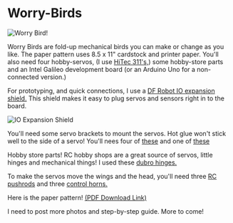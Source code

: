 # Worry-Birds

![Worry Bird!](http://s7.postimg.org/4iex92uzf/Worry_Bird.jpg)

Worry Birds are fold-up mechanical birds you can make or change as you like. The paper pattern uses 8.5 x 11" cardstock and printer paper. You'll also need four hobby-servos, (I use [HiTec 311's,](https://www.servocity.com/html/hs-311_standard.html#.VgdP9nilqfY)) some hobby-store parts and an Intel Galileo development board (or an Arduino Uno for a non-connected version.) 

For prototyping, and quick connections, I use a [DF Robot IO expansion shield.](http://www.dfrobot.com/index.php?route=product/product&product_id=1009#.VgdNtHilqfY)  This shield makes it easy to plug servos and sensors right in to the board.

![IO Expansion Shield](http://s28.postimg.org/nd36ewif1/shield.jpg)

You'll need some servo brackets to mount the servos. Hot glue won't stick well to the side of a servo! You'll nees four of [these](http://www.robotshop.com/en/lynxmotion-aluminum-multi-purpose-servo.html) and one of [these](http://www.robotshop.com/en/aluminum-l-connector-bracket-asb-06.html)

Hobby store parts! RC hobby shops are a great source of servos, little hinges and mechanical things!
I used these [dubro hinges.](http://shop.dubro.com/p/nylon-hinge-standard-size-qty-pkg-6?pp=12)

To make the servos move the wings and the head, you'll need three [RC pushrods](http://shop.dubro.com/p/kwik-link-on-a-12-2-56-rod?pp=12) and three [control horns.](http://shop.dubro.com/p/1-2-a-control-horns-qty-pkg-2?pp=12)

Here is the paper pattern!  [(PDF Download Link)](http://www.pdf-archive.com/2015/09/27/bird-pattern/)

I need to post more photos and step-by-step guide.  More to come!

